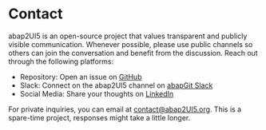 # Contact

abap2UI5 is an open-source project that values transparent and publicly visible communication. Whenever possible, please use public channels so others can join the conversation and benefit from the discussion. Reach out through the following platforms:

* Repository: Open an issue on [GitHub](https://github.com/abap2UI5/abap2UI5/issues)
* Slack: Connect on the abap2UI5 channel on [abapGit Slack](https://communityinviter.com/apps/abapgit/abap)
* Social Media: Share your thoughts on [LinkedIn](https://www.linkedin.com/company/abap2ui5)

For private inquiries, you can email at <contact@abap2UI5.org>. This is a spare-time project, responses might take a little longer.
